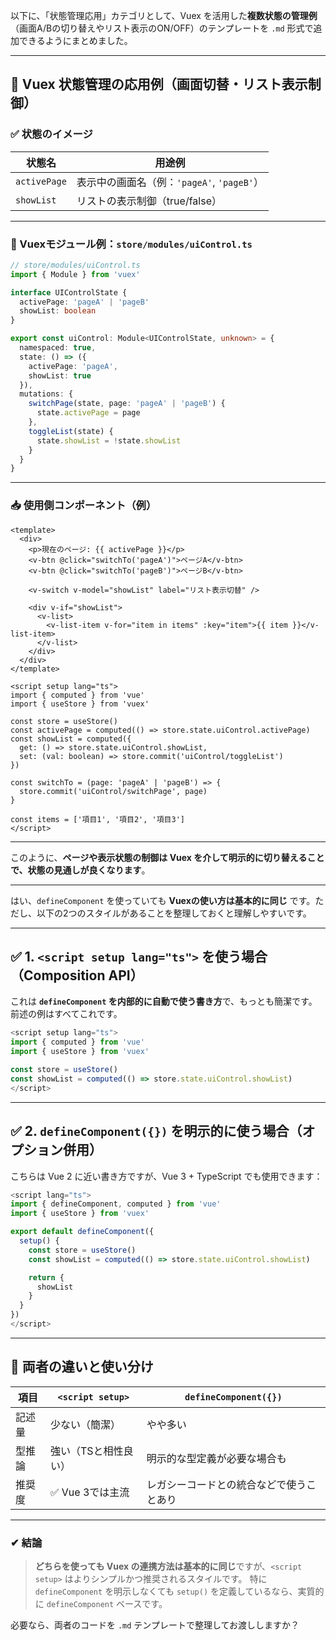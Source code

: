 以下に、「状態管理応用」カテゴリとして、Vuex を活用した**複数状態の管理例**（画面A/Bの切り替えやリスト表示のON/OFF）のテンプレートを `.md` 形式で追加できるようにまとめました。

---

## 🧠 Vuex 状態管理の応用例（画面切替・リスト表示制御）

### ✅ 状態のイメージ

| 状態名          | 用途例                             |
| ------------ | ------------------------------- |
| `activePage` | 表示中の画面名（例：`'pageA'`, `'pageB'`） |
| `showList`   | リストの表示制御（true/false）            |

---

### 🧩 Vuexモジュール例：`store/modules/uiControl.ts`

```ts
// store/modules/uiControl.ts
import { Module } from 'vuex'

interface UIControlState {
  activePage: 'pageA' | 'pageB'
  showList: boolean
}

export const uiControl: Module<UIControlState, unknown> = {
  namespaced: true,
  state: () => ({
    activePage: 'pageA',
    showList: true
  }),
  mutations: {
    switchPage(state, page: 'pageA' | 'pageB') {
      state.activePage = page
    },
    toggleList(state) {
      state.showList = !state.showList
    }
  }
}
```

---

### 📥 使用側コンポーネント（例）

```vue
<template>
  <div>
    <p>現在のページ: {{ activePage }}</p>
    <v-btn @click="switchTo('pageA')">ページA</v-btn>
    <v-btn @click="switchTo('pageB')">ページB</v-btn>

    <v-switch v-model="showList" label="リスト表示切替" />

    <div v-if="showList">
      <v-list>
        <v-list-item v-for="item in items" :key="item">{{ item }}</v-list-item>
      </v-list>
    </div>
  </div>
</template>

<script setup lang="ts">
import { computed } from 'vue'
import { useStore } from 'vuex'

const store = useStore()
const activePage = computed(() => store.state.uiControl.activePage)
const showList = computed({
  get: () => store.state.uiControl.showList,
  set: (val: boolean) => store.commit('uiControl/toggleList')
})

const switchTo = (page: 'pageA' | 'pageB') => {
  store.commit('uiControl/switchPage', page)
}

const items = ['項目1', '項目2', '項目3']
</script>
```

---

このように、**ページや表示状態の制御は Vuex を介して明示的に切り替えることで、状態の見通しが良くなります**。

---

はい、`defineComponent` を使っていても **Vuexの使い方は基本的に同じ** です。ただし、以下の2つのスタイルがあることを整理しておくと理解しやすいです。

---

## ✅ 1. `<script setup lang="ts">` を使う場合（Composition API）

これは **`defineComponent` を内部的に自動で使う書き方**で、もっとも簡潔です。前述の例はすべてこれです。

```ts
<script setup lang="ts">
import { computed } from 'vue'
import { useStore } from 'vuex'

const store = useStore()
const showList = computed(() => store.state.uiControl.showList)
</script>
```

---

## ✅ 2. `defineComponent({})` を明示的に使う場合（オプション併用）

こちらは Vue 2 に近い書き方ですが、Vue 3 + TypeScript でも使用できます：

```ts
<script lang="ts">
import { defineComponent, computed } from 'vue'
import { useStore } from 'vuex'

export default defineComponent({
  setup() {
    const store = useStore()
    const showList = computed(() => store.state.uiControl.showList)

    return {
      showList
    }
  }
})
</script>
```

---

## 🔁 両者の違いと使い分け

| 項目  | `<script setup>` | `defineComponent({})` |
| --- | ---------------- | --------------------- |
| 記述量 | 少ない（簡潔）          | やや多い                  |
| 型推論 | 強い（TSと相性良い）      | 明示的な型定義が必要な場合も        |
| 推奨度 | ✅ Vue 3では主流      | レガシーコードとの統合などで使うことあり  |

---

### ✔ 結論

> **どちらを使っても Vuex の連携方法は基本的に同じ**ですが、`<script setup>` はよりシンプルかつ推奨されるスタイルです。
> 特に `defineComponent` を明示しなくても `setup()` を定義しているなら、実質的に `defineComponent` ベースです。

必要なら、両者のコードを `.md` テンプレートで整理してお渡ししますか？
